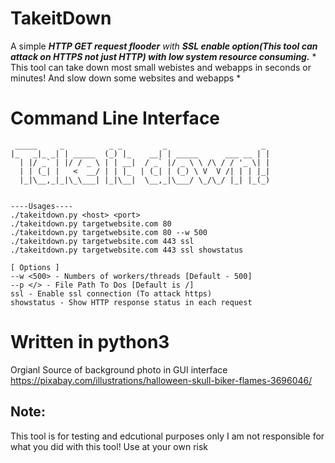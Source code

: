 # TakeitDown
A simple ***HTTP GET request flooder** with **SSL enable option(This tool can attack on HTTPS not just HTTP) with low system resource consuming.*** * This tool can take down most small webistes and webapps in seconds or minutes!  And slow down some websites and webapps *

# Command Line Interface
```
 _____     _          _ _         _                     _ 
|_   _|_ _| | _____  (_) |_    __| | _____      ___ __ | |
  | |/ _` | |/ / _ \ | | __|  / _` |/ _ \ \ /\ / / '_ \| |
  | | (_| |   <  __/ | | |_  | (_| | (_) \ V  V /| | | |_|
  |_|\__,_|_|\_\___| |_|\__|  \__,_|\___/ \_/\_/ |_| |_(_)
                                                          

----Usages----
./takeitdown.py <host> <port>
./takeitdown.py targetwebsite.com 80
./takeitdown.py targetwebsite.com 80 --w 500
./takeitdown.py targetwebsite.com 443 ssl
./takeitdown.py targetwebsite.com 443 ssl showstatus

[ Options ]
--w <500> - Numbers of workers/threads [Default - 500]
--p </> - File Path To Dos [Default is /]
ssl - Enable ssl connection (To attack https)
showstatus - Show HTTP response status in each request

```
# Written in python3
Orgianl Source of background photo in GUI interface https://pixabay.com/illustrations/halloween-skull-biker-flames-3696046/

## Note:
This tool is for testing and edcutional purposes only
I am not responsible for what you did with this tool!
Use at your own risk
